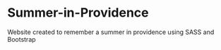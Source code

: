 # Summer-in-Providence
Website created to remember a summer in providence using SASS and Bootstrap 
